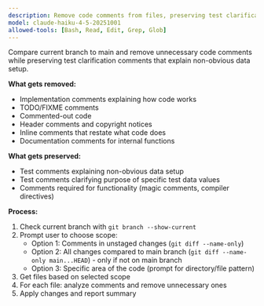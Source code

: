 ```yaml
---
description: Remove code comments from files, preserving test clarification comments
model: claude-haiku-4-5-20251001
allowed-tools: [Bash, Read, Edit, Grep, Glob]
---
```


Compare current branch to main and remove unnecessary code comments while preserving test clarification comments that explain non-obvious data setup.

**What gets removed:**

- Implementation comments explaining how code works
- TODO/FIXME comments
- Commented-out code
- Header comments and copyright notices
- Inline comments that restate what code does
- Documentation comments for internal functions

**What gets preserved:**

- Test comments explaining non-obvious data setup
- Test comments clarifying purpose of specific test data values
- Comments required for functionality (magic comments, compiler directives)

**Process:**

1. Check current branch with `git branch --show-current`
2. Prompt user to choose scope:
   - Option 1: Comments in unstaged changes (`git diff --name-only`)
   - Option 2: All changes compared to main branch (`git diff --name-only main...HEAD`) - only if not on main branch
   - Option 3: Specific area of the code (prompt for directory/file pattern)
3. Get files based on selected scope
4. For each file: analyze comments and remove unnecessary ones
5. Apply changes and report summary
